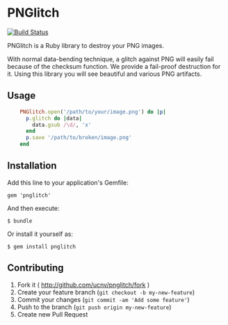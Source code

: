 # PNGlitch

[![Build Status](https://travis-ci.org/ucnv/pnglitch.svg?branch=master)](https://travis-ci.org/ucnv/pnglitch)


PNGlitch is a Ruby library to destroy your PNG images.

With normal data-bending technique, a glitch against PNG will easily fail
because of the checksum function. We provide a fail-proof destruction for it.
Using this library you will see beautiful and various PNG artifacts.

## Usage

```ruby
    PNGlitch.open('/path/to/your/image.png') do |p|
      p.glitch do |data|
        data.gsub /\d/, 'x'
      end
      p.save '/path/to/broken/image.png'
    end
```
## Installation

Add this line to your application's Gemfile:

    gem 'pnglitch'

And then execute:

    $ bundle

Or install it yourself as:

    $ gem install pnglitch

## Contributing

1. Fork it ( http://github.com/ucnv/pnglitch/fork )
2. Create your feature branch (`git checkout -b my-new-feature`)
3. Commit your changes (`git commit -am 'Add some feature'`)
4. Push to the branch (`git push origin my-new-feature`)
5. Create new Pull Request
